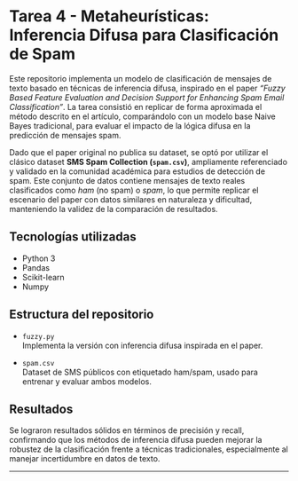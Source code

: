 # Tarea 4 - Metaheurísticas: Inferencia Difusa para Clasificación de Spam

Este repositorio implementa un modelo de clasificación de mensajes de texto basado en técnicas de inferencia difusa, inspirado en el paper *“Fuzzy Based Feature Evaluation and Decision Support for Enhancing Spam Email Classification”*. La tarea consistió en replicar de forma aproximada el método descrito en el artículo, comparándolo con un modelo base Naive Bayes tradicional, para evaluar el impacto de la lógica difusa en la predicción de mensajes spam.

Dado que el paper original no publica su dataset, se optó por utilizar el clásico dataset **SMS Spam Collection (`spam.csv`)**, ampliamente referenciado y validado en la comunidad académica para estudios de detección de spam. Este conjunto de datos contiene mensajes de texto reales clasificados como *ham* (no spam) o *spam*, lo que permite replicar el escenario del paper con datos similares en naturaleza y dificultad, manteniendo la validez de la comparación de resultados.

## Tecnologías utilizadas

- Python 3
- Pandas
- Scikit-learn
- Numpy

## Estructura del repositorio

- `fuzzy.py`  
  Implementa la versión con inferencia difusa inspirada en el paper.

- `spam.csv`  
  Dataset de SMS públicos con etiquetado ham/spam, usado para entrenar y evaluar ambos modelos.

## Resultados

Se lograron resultados sólidos en términos de precisión y recall, confirmando que los métodos de inferencia difusa pueden mejorar la robustez de la clasificación frente a técnicas tradicionales, especialmente al manejar incertidumbre en datos de texto.

---
